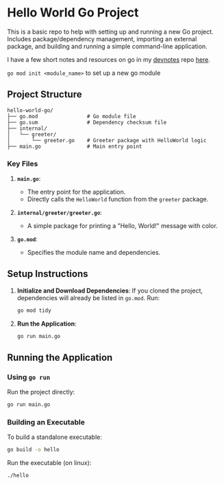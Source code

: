 # Hello World Go Project

This is a basic repo to help with setting up and running a new Go project. Includes package/dependency management, importing an external package, and building and running a simple command-line application. 

I have a few short notes and resources on go in my [devnotes](https://github.com/dscruggs/devnotes) repo [here](https://github.com/dscruggs/devnotes/blob/main/quickref/go.md).

`go mod init <module_name>` to set up a new go module

## Project Structure

```
hello-world-go/
├── go.mod                # Go module file
├── go.sum                # Dependency checksum file
├── internal/
│   └── greeter/
│       └── greeter.go    # Greeter package with HelloWorld logic
├── main.go               # Main entry point
```

### Key Files
1. **`main.go`**:
   - The entry point for the application.
   - Directly calls the `HelloWorld` function from the `greeter` package.

2. **`internal/greeter/greeter.go`**:
   - A simple package for printing a "Hello, World!" message with color.

3. **`go.mod`**:
   - Specifies the module name and dependencies.

## Setup Instructions

1. **Initialize and Download Dependencies**:
   If you cloned the project, dependencies will already be listed in `go.mod`. Run:
   ```bash
   go mod tidy
   ```

3. **Run the Application**:
   ```bash
   go run main.go
   ```

## Running the Application

### Using `go run`
Run the project directly:
```bash
go run main.go
```

### Building an Executable
To build a standalone executable:
```bash
go build -o hello
```

Run the executable (on linux):
```bash
./hello
```



